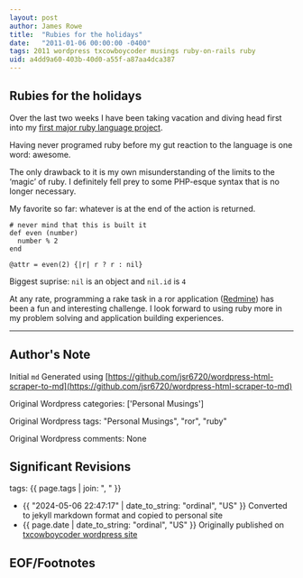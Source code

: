 ```yaml
---
layout: post
author: James Rowe
title:  "Rubies for the holidays"
date:   "2011-01-06 00:00:00 -0400"
tags: 2011 wordpress txcowboycoder musings ruby-on-rails ruby
uid: a4dd9a60-403b-40d0-a55f-a87aa4dca387
---
```



## Rubies for the holidays


Over the last two weeks I have been taking vacation and diving head first into my [first major ruby language project](http://txcowboycoder.wordpress.com/2011/01/07/request-tracker-to-redmine-migration/).


Having never programed ruby before my gut reaction to the language is one word: awesome.


The only drawback to it is my own misunderstanding of the limits to the ‘magic’ of ruby. I definitely fell prey to some PHP-esque syntax that is no longer necessary.


My favorite so far: whatever is at the end of the action is returned.



```
# never mind that this is built it
def even (number)
  number % 2
end

@attr = even(2) {|r| r ? r : nil}

```

Biggest suprise: `nil` is an object and `nil.id` is `4`


At any rate, programming a rake task in a ror application ([Redmine](http://www.redmine.org)) has been a fun and interesting challenge. I look forward to using ruby more in my problem solving and application building experiences.




---

## Author's Note

Initial `md` Generated using [https://github.com/jsr6720/wordpress-html-scraper-to-md](https://github.com/jsr6720/wordpress-html-scraper-to-md)

Original Wordpress categories: ['Personal Musings']

Original Wordpress tags: "Personal Musings", "ror", "ruby"

Original Wordpress comments: None

## Significant Revisions

tags: {{ page.tags | join: ", " }} <!-- todo move this somewhere -->

- {{ "2024-05-06 22:47:17" | date_to_string: "ordinal", "US" }} Converted to jekyll markdown format and copied to personal site
- {{ page.date | date_to_string: "ordinal", "US" }} Originally published on [txcowboycoder wordpress site](https://txcowboycoder.wordpress.com/2011/01/06/rubies-for-the-holidays/)

## EOF/Footnotes

